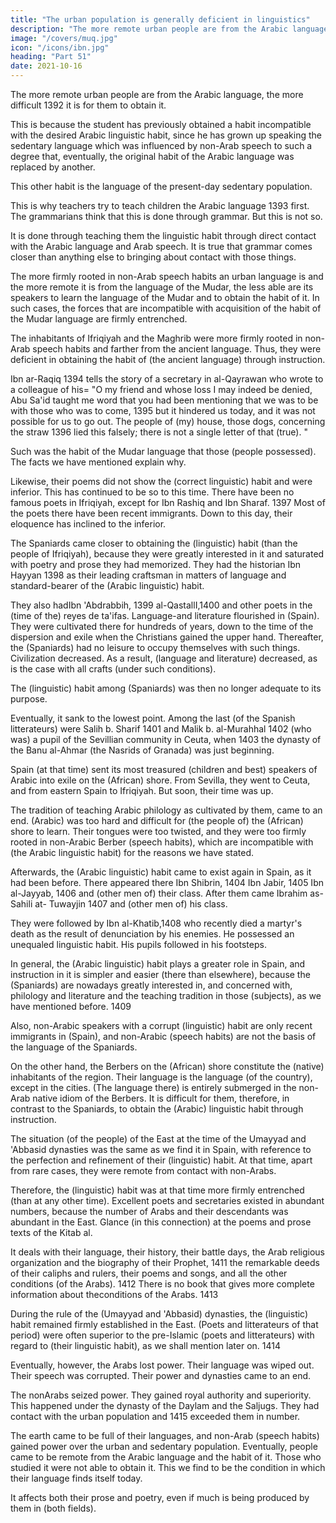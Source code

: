 ```yaml
---
title: "The urban population is generally deficient in linguistics"
description: "The more remote urban people are from the Arabic language, the more difficult it is for them to obtain it"
image: "/covers/muq.jpg"
icon: "/icons/ibn.jpg"
heading: "Part 51"
date: 2021-10-16
---
```



<!-- ## 51. The urban population is generally deficient in obtaining the linguistic habit that results from instruction -->

The more remote urban people are from the Arabic language, the more difficult 1392 it is for them to obtain it.

This is because the student has previously obtained a habit incompatible with the desired Arabic linguistic habit, since he has grown up speaking the sedentary language which was influenced by non-Arab speech to such a degree that, eventually, the original habit of the Arabic language was replaced by another. 

This other habit is the language of the present-day sedentary population.

This is why teachers try to teach children the Arabic language 1393 first. The grammarians think that this is done through grammar. But this is not so. 

It is done through teaching them the linguistic habit through direct contact with the Arabic language and Arab speech. It is true that grammar comes closer than anything else to bringing about contact with those things.

The more firmly rooted in non-Arab speech habits an urban language is and the more remote it is from the language of the Mudar, the less able are its speakers to learn the language of the Mudar and to obtain the habit of it. In such cases, the forces that are incompatible with acquisition of the habit of the Mudar language are firmly entrenched.

<!-- One may compare the inhabitants of the various regions. --> The inhabitants of Ifriqiyah and the Maghrib were more firmly rooted in non-Arab speech habits and farther from the ancient language<!--  (than other Arabic speakers) -->. Thus, they were deficient in obtaining the habit of (the ancient language) through instruction. 

Ibn ar-Raqiq 1394 tells the story of a secretary in al-Qayrawan who wrote to a colleague of his= "O my friend and whose loss I may indeed be denied, Abu Sa'id taught me word that you had been mentioning that we was to be with those who was to come, 1395 but it hindered us today, and it was not possible for us to go out. The people of (my) house, those dogs, concerning the straw 1396 lied this falsely; there is not a single letter of that (true). <!-- I am writing to you. I am missing you. -->"

Such was the habit of the Mudar language that those (people possessed). The facts we have mentioned explain why.

Likewise, their poems did not show the (correct linguistic) habit and were inferior. This has continued to be so to this time. There have been no famous poets in Ifriqiyah, except for Ibn Rashiq and Ibn Sharaf. 1397 Most of the poets there have been recent immigrants. Down to this day, their eloquence has inclined to the inferior.

The Spaniards came closer to obtaining the (linguistic) habit (than the people of Ifriqiyah), because they were greatly interested in it and saturated with poetry and prose they had memorized. They had the historian Ibn Hayyan 1398 as their leading craftsman in matters of language and standard-bearer of the (Arabic linguistic) habit.

They also hadIbn 'Abdrabbih, 1399 al-QastallI,1400 and other poets in the (time of the) reyes de ta'ifas. Language-and literature flourished in (Spain). They were cultivated there for hundreds of years, down to the time of the dispersion and exile when the Christians gained the upper hand. Thereafter, the (Spaniards) had no leisure to occupy themselves with such things. Civilization decreased. As a result, (language and literature) decreased, as is the case with all crafts (under such conditions). 

The  (linguistic) habit among (Spaniards) was then no longer adequate to its purpose.

Eventually, it sank to the lowest point. Among the last (of the Spanish litterateurs) were Salih b. Sharif 1401 and Malik b. al-Murahhal 1402 (who was) a pupil of the Sevillian community in Ceuta, when 1403 the dynasty of the Banu al-Ahmar (the Nasrids of Granada) was just beginning. 

Spain (at that time) sent its most treasured (children and best) speakers of Arabic into exile on the (African) shore. From
Sevilla, they went to Ceuta, and from eastern Spain to Ifriqiyah. But soon, their time
was up. 

The tradition of teaching Arabic philology as cultivated by them, came to an end. (Arabic) was too hard and difficult for (the people of) the (African) shore to learn. Their tongues were too twisted, and they were too firmly rooted in non-Arabic Berber (speech habits), which are incompatible with (the Arabic linguistic habit) for the reasons we have stated.

Afterwards, the (Arabic linguistic) habit came to exist again in Spain, as it had been before. There appeared there Ibn Shibrin, 1404 Ibn Jabir, 1405 Ibn al-Jayyab, 1406 and (other men of) their class. After them came Ibrahim as-Sahili at-
Tuwayjin 1407 and (other men of) his class. 

They were followed by Ibn al-Khatib,1408 who recently died a martyr's death as the result of denunciation by his enemies. He possessed an unequaled linguistic habit. His pupils followed in his footsteps.

In general, the (Arabic linguistic) habit plays a greater role in Spain, and instruction in it is simpler and easier (there than elsewhere), because the (Spaniards) are nowadays greatly interested in, and concerned with, philology and literature and the teaching tradition in those (subjects), as we have mentioned before. 1409 

Also, non-Arabic speakers with a corrupt (linguistic) habit are only recent immigrants in (Spain), and non-Arabic (speech habits) are not the basis of the language of the Spaniards.

On the other hand, the Berbers on the (African) shore constitute the (native) inhabitants of the region. Their language is the language (of the country), except in the cities. (The language there) is entirely submerged in the non-Arab native idiom of the Berbers. It is difficult for them, therefore, in contrast to the Spaniards, to obtain the (Arabic) linguistic habit through instruction.

The situation (of the people) of the East at the time of the Umayyad and 'Abbasid dynasties was the same as we find it in Spain, with reference to the perfection and refinement of their (linguistic) habit. At that time, apart from rare cases, they were remote from contact with non-Arabs. 

Therefore, the (linguistic) habit was at that time more firmly entrenched (than at any other time). Excellent poets and secretaries existed in abundant numbers, because the number of Arabs and their descendants was abundant in the East. Glance (in this connection) at the poems and prose texts of the Kitab al.

It deals with their language, their history, their battle days, the Arab religious organization and the biography of their Prophet, 1411 the remarkable deeds of their caliphs and rulers, their poems and songs, and all the other conditions (of the Arabs). 1412 There is no book that gives more complete information about theconditions of the Arabs. 1413

During the rule of the (Umayyad and 'Abbasid) dynasties, the (linguistic) habit remained firmly established in the East. (Poets and litterateurs of that period) were often superior to the pre-Islamic (poets and litterateurs) with regard to (their linguistic habit), as we shall mention later on. 1414 

Eventually, however, the Arabs lost power. Their language was wiped out. Their speech was corrupted. Their power and dynasties came to an end. 

The nonArabs seized power. They gained royal authority and superiority. This happened under the dynasty of the Daylam and the Saljugs. They had contact with the urban population and 1415 exceeded them in number. 

The earth came to be full of their languages, and non-Arab (speech habits) gained power over the urban and sedentary population. Eventually, people came to be remote from the Arabic language and the habit of it. Those who studied it were not able to obtain it. This we find to be the condition in which their language finds itself today. 

It affects both their prose and poetry, even if much is being produced by them in (both fields).